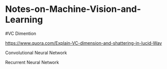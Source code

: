# Notes-on-Machine-Vision-and-Learning

#VC Dimention

https://www.quora.com/Explain-VC-dimension-and-shattering-in-lucid-Way


Convolutional Neural Network


Recurrent Neural Network
